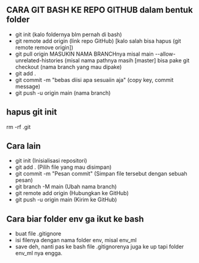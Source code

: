 ## CARA GIT BASH KE REPO GITHUB dalam bentuk folder
- git init (kalo foldernya blm pernah di bash)
- git remote add origin (link repo GitHub)  [kalo salah bisa hapus (git remote remove origin])
- git pull origin MASUKIN NAMA BRANCHnya misal main --allow-unrelated-histories (misal nama pathnya masih [master] bisa pake git checkout (nama branch yang mau dipake)
- git add .
- git commit -m "bebas diisi apa sesuaiin aja" (copy key, commit message)
- git push -u origin main (nama branch)


## hapus git init
rm -rf .git

## Cara lain
- git init (Inisialisasi repositori)
- git add . (Pilih file yang mau disimpan)
- git commit -m "Pesan commit" (Simpan file tersebut dengan sebuah pesan)
- git branch -M main (Ubah nama branch)
- git remote add origin <URL> (Hubungkan ke GitHub)
- git push -u origin main (Kirim ke GitHub)

## Cara biar folder env ga ikut ke bash
- buat file .gitignore
- isi filenya dengan nama folder env, misal env_ml
- save deh, nanti pas ke bash file .gitignorenya juga ke up tapi folder env_ml nya engga.
